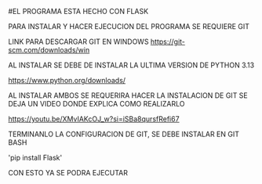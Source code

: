 #EL PROGRAMA ESTA HECHO CON FLASK 

PARA INSTALAR Y HACER EJECUCION DEL PROGRAMA SE REQUIERE GIT 

LINK PARA DESCARGAR GIT EN WINDOWS 
https://git-scm.com/downloads/win 

AL INSTALAR SE DEBE DE INSTALAR LA ULTIMA VERSION DE PYTHON 3.13 

https://www.python.org/downloads/

AL INSTALAR AMBOS SE REQUERIRA HACER LA INSTALACION DE GIT 
SE DEJA UN VIDEO DONDE EXPLICA COMO REALIZARLO

https://youtu.be/XMvIAKcOJ_w?si=iSBa8qursfRefi67

TERMINANLO LA CONFIGURACION DE GIT, SE DEBE INSTALAR EN GIT BASH

'pip install Flask'

CON ESTO YA SE PODRA EJECUTAR  